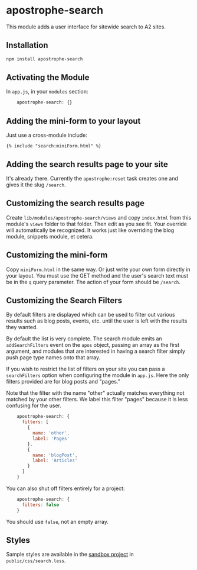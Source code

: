 # apostrophe-search

This module adds a user interface for sitewide search to A2 sites.

## Installation

```bash
npm install apostrophe-search
```

## Activating the Module

In `app.js`, in your `modules` section:

```javascript
    apostrophe-search: {}
```

## Adding the mini-form to your layout

Just use a cross-module include:

```markup
{% include "search:miniForm.html" %}
```

## Adding the search results page to your site

It's already there. Currently the `apostrophe:reset` task creates one and gives it the slug `/search`.

## Customizing the search results page

Create `lib/modules/apostrophe-search/views` and copy `index.html` from this module's `views` folder to that folder. Then edit as you see fit. Your override will automatically be recognized. It works just like overriding the blog module, snippets module, et cetera.

## Customizing the mini-form

Copy `miniForm.html` in the same way. Or just write your own form directly in your layout. You must use the GET method and the user's search text must be in the `q` query parameter. The action of your form should be `/search`.

## Customizing the Search Filters

By default filters are displayed which can be used to filter out various results such as blog posts, events, etc. until the user is left with the results they wanted.

By default the list is very complete. The search module emits an `addSearchFilters` event on the `apos` object, passing an array as the first argument, and modules that are interested in having a search filter simply
push page type names onto that array.

If you wish to restrict the list of filters on your site you can pass a `searchFilters` option when configuring the module in `app.js`. Here the only filters provided are for blog posts and "pages."

Note that the filter with the name "other" actually matches everything not matched by your other filters. We label this filter "pages" because it is less confusing for the user.

```javascript
    apostrophe-search: {
      filters: [
        {
          name: 'other',
          label: 'Pages'
        },
        {
          name: 'blogPost',
          label: 'Articles'
        }
      ]
    }
```

You can also shut off filters entirely for a project:

```javascript
    apostrophe-search: {
      filters: false
    }
```

You should use `false`, not an empty array.

## Styles

Sample styles are available in the [sandbox project](https://github.com/punkave/apostrophe-search) in `public/css/search.less`.
